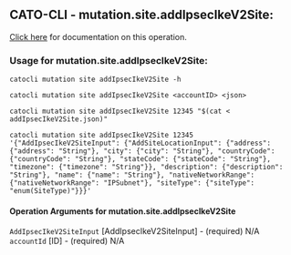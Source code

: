 
## CATO-CLI - mutation.site.addIpsecIkeV2Site:
[Click here](https://api.catonetworks.com/documentation/#mutation-addIpsecIkeV2Site) for documentation on this operation.

### Usage for mutation.site.addIpsecIkeV2Site:

`catocli mutation site addIpsecIkeV2Site -h`

`catocli mutation site addIpsecIkeV2Site <accountID> <json>`

`catocli mutation site addIpsecIkeV2Site 12345 "$(cat < addIpsecIkeV2Site.json)"`

`catocli mutation site addIpsecIkeV2Site 12345 '{"AddIpsecIkeV2SiteInput": {"AddSiteLocationInput": {"address": {"address": "String"}, "city": {"city": "String"}, "countryCode": {"countryCode": "String"}, "stateCode": {"stateCode": "String"}, "timezone": {"timezone": "String"}}, "description": {"description": "String"}, "name": {"name": "String"}, "nativeNetworkRange": {"nativeNetworkRange": "IPSubnet"}, "siteType": {"siteType": "enum(SiteType)"}}}'`

#### Operation Arguments for mutation.site.addIpsecIkeV2Site ####
`AddIpsecIkeV2SiteInput` [AddIpsecIkeV2SiteInput] - (required) N/A 
`accountId` [ID] - (required) N/A 

